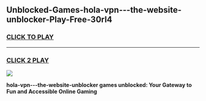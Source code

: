 
## Unblocked-Games-hola-vpn---the-website-unblocker-Play-Free-30rl4
<h3>
<a href="https://premium76.site?title=hola-vpn---the-website-unblocker&ref=21A">CLICK TO PLAY</a></h3>
<hr>

<h3>
<a href="https://premium76.site?title=hola-vpn---the-website-unblocker&ref=21A">CLICK 2 PLAY</a>
  
</h3>

<a href="https://premium76.site?title=hola-vpn---the-website-unblocker&ref=21A"><img src="https://clearcache.store/games.png"></a>


**hola-vpn---the-website-unblocker games unblocked: Your Gateway to Fun and Accessible Online Gaming**
